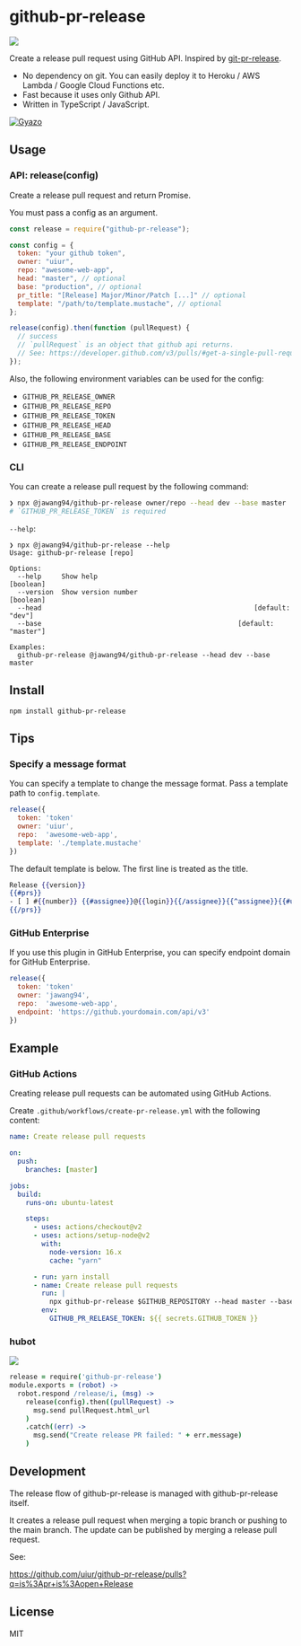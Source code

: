 # github-pr-release

[![](https://img.shields.io/npm/v/github-pr-release.svg)](https://www.npmjs.com/package/github-pr-release)

Create a release pull request using GitHub API. Inspired by [git-pr-release](https://github.com/motemen/git-pr-release).

- No dependency on git. You can easily deploy it to Heroku / AWS Lambda / Google Cloud Functions etc.
- Fast because it uses only Github API.
- Written in TypeScript / JavaScript.

[![Gyazo](http://i.gyazo.com/7484a59ade4e96ce9a015f1aa817cab8.png)](http://gyazo.com/7484a59ade4e96ce9a015f1aa817cab8)

## Usage

### API: release(config)

Create a release pull request and return Promise.

You must pass a config as an argument.

```javascript
const release = require("github-pr-release");

const config = {
  token: "your github token",
  owner: "uiur",
  repo: "awesome-web-app",
  head: "master", // optional
  base: "production", // optional
  pr_title: "[Release] Major/Minor/Patch [...]" // optional
  template: "/path/to/template.mustache", // optional
};

release(config).then(function (pullRequest) {
  // success
  // `pullRequest` is an object that github api returns.
  // See: https://developer.github.com/v3/pulls/#get-a-single-pull-request
});
```

Also, the following environment variables can be used for the config:

- `GITHUB_PR_RELEASE_OWNER`
- `GITHUB_PR_RELEASE_REPO`
- `GITHUB_PR_RELEASE_TOKEN`
- `GITHUB_PR_RELEASE_HEAD`
- `GITHUB_PR_RELEASE_BASE`
- `GITHUB_PR_RELEASE_ENDPOINT`

### CLI

You can create a release pull request by the following command:

```sh
❯ npx @jawang94/github-pr-release owner/repo --head dev --base master
# `GITHUB_PR_RELEASE_TOKEN` is required
```

`--help`:

```
❯ npx @jawang94/github-pr-release --help
Usage: github-pr-release [repo]

Options:
  --help     Show help                                                 [boolean]
  --version  Show version number                                       [boolean]
  --head                                                     [default: "dev"]
  --base                                                 [default: "master"]

Examples:
  github-pr-release @jawang94/github-pr-release --head dev --base master
```

## Install

```
npm install github-pr-release
```

## Tips

### Specify a message format

You can specify a template to change the message format. Pass a template path to `config.template`.

```javascript
release({
  token: 'token'
  owner: 'uiur',
  repo:  'awesome-web-app',
  template: './template.mustache'
})
```

The default template is below. The first line is treated as the title.

```mustache
Release {{version}}
{{#prs}}
- [ ] #{{number}} {{#assignee}}@{{login}}{{/assignee}}{{^assignee}}{{#user}}@{{login}}{{/user}}{{/assignee}}
{{/prs}}
```

### GitHub Enterprise

If you use this plugin in GitHub Enterprise, you can specify endpoint domain for GitHub Enterprise.

```javascript
release({
  token: 'token'
  owner: 'jawang94',
  repo:  'awesome-web-app',
  endpoint: 'https://github.yourdomain.com/api/v3'
})
```

## Example

### GitHub Actions

Creating release pull requests can be automated using GitHub Actions.

Create `.github/workflows/create-pr-release.yml` with the following content:

```yml
name: Create release pull requests

on:
  push:
    branches: [master]

jobs:
  build:
    runs-on: ubuntu-latest

    steps:
      - uses: actions/checkout@v2
      - uses: actions/setup-node@v2
        with:
          node-version: 16.x
          cache: "yarn"

      - run: yarn install
      - name: Create release pull requests
        run: |
          npx github-pr-release $GITHUB_REPOSITORY --head master --base production
        env:
          GITHUB_PR_RELEASE_TOKEN: ${{ secrets.GITHUB_TOKEN }}
```

### hubot

![](http://i.gyazo.com/018755d09bbc857aeafdf48372912d79.png)

```coffee
release = require('github-pr-release')
module.exports = (robot) ->
  robot.respond /release/i, (msg) ->
    release(config).then((pullRequest) ->
      msg.send pullRequest.html_url
    )
    .catch((err) ->
      msg.send("Create release PR failed: " + err.message)
    )
```

## Development

The release flow of github-pr-release is managed with github-pr-release itself.

It creates a release pull request when merging a topic branch or pushing to the main branch.
The update can be published by merging a release pull request.

See:

https://github.com/uiur/github-pr-release/pulls?q=is%3Apr+is%3Aopen+Release

## License

MIT
